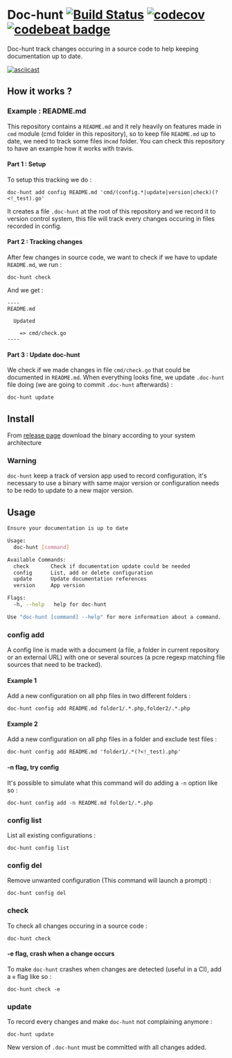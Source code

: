 Doc-hunt [![Build Status](https://travis-ci.org/antham/doc-hunt.svg?branch=master)](https://travis-ci.org/antham/doc-hunt) [![codecov](https://codecov.io/gh/antham/doc-hunt/branch/master/graph/badge.svg)](https://codecov.io/gh/antham/doc-hunt) [![codebeat badge](https://codebeat.co/badges/dc8062aa-0b73-4d58-8b6e-a3b336409ba8)](https://codebeat.co/projects/github-com-antham-doc-hunt)
========

Doc-hunt track changes occuring in a source code to help keeping documentation up to date.

[![asciicast](https://asciinema.org/a/7qqxr5izv277cz5l9j1turqyu.png)](https://asciinema.org/a/7qqxr5izv277cz5l9j1turqyu)

## How it works ?

### Example : README.md

This repository contains a ```README.md``` and it rely heavily on features made in ```cmd``` module (cmd folder in this repository), so to keep file ```README.md``` up to date, we need to track some files in```cmd``` folder. You can check this repository to have an example how it works with travis.

#### Part 1 : Setup

To setup this tracking we do :

```
doc-hunt add config README.md 'cmd/(config.*|update|version|check)(?<!_test).go'
```

It creates a file ```.doc-hunt``` at the root of this repository and we record it to version control system, this file will track every changes occuring in files recorded in config.

#### Part 2 : Tracking changes

After few changes in source code, we want to check if we have to update ```README.md```, we run :

```
doc-hunt check
```

And we get :

```
----
README.md

  Updated

    => cmd/check.go
----
```

#### Part 3 : Update doc-hunt

We check if we made changes in file ```cmd/check.go``` that could be documented in ```README.md```. When everything looks fine, we update ```.doc-hunt``` file doing (we are going to commit ```.doc-hunt``` afterwards) :

```
doc-hunt update
```

## Install

From [release page](https://github.com/antham/doc-hunt/releases) download the binary according to your system architecture

### Warning

```doc-hunt``` keep a track of version app used to record configuration, it's necessary to use a binary with same major version or configuration needs to be redo to update to a new major version.

## Usage

```bash
Ensure your documentation is up to date

Usage:
  doc-hunt [command]

Available Commands:
  check       Check if documentation update could be needed
  config      List, add or delete configuration
  update      Update documentation references
  version     App version

Flags:
  -h, --help   help for doc-hunt

Use "doc-hunt [command] --help" for more information about a command.
```

### config add

A config line is made with a document (a file, a folder in current repository or an external URL) with one or several sources (a pcre regexp matching file sources that need to be tracked).

#### Example 1

Add a new configuration on all php files in two different folders :

```
doc-hunt config add README.md folder1/.*.php,folder2/.*.php
```

#### Example 2

Add a new configuration on all php files in a folder and exclude test files :

```
doc-hunt config add README.md 'folder1/.*(?<!_test).php'
```

#### -n flag, try config

It's possible to simulate what this command will do adding a ```-n``` option like so :

```
doc-hunt config add -n README.md folder1/.*.php
```

### config list

List all existing configurations :

```
doc-hunt config list
```

### config del

Remove unwanted configuration (This command will launch a prompt) :

```
doc-hunt config del
```

### check

To check all changes occuring in a source code :

```
doc-hunt check
```

#### -e flag, crash when a change occurs

To make ```doc-hunt``` crashes when changes are detected (useful in a CI), add a ```e``` flag like so :

```
doc-hunt check -e
```

### update

To record every changes and make ```doc-hunt``` not complaining anymore :

```
doc-hunt update
```

New version of ```.doc-hunt``` must be committed with all changes added.
